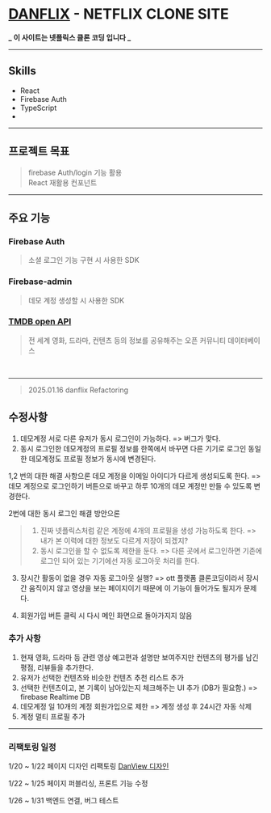# [DANFLIX](https://danflix-aed3e.web.app/) - NETFLIX CLONE SITE

**_ 이 사이트는 넷플릭스 클론 코딩 입니다 _**

---

## Skills

- React
- Firebase Auth
- TypeScript
- 

---

## 프로젝트 목표
> firebase Auth/login 기능 활용 \
> React 재활용 컨포넌트

---

## 주요 기능

### Firebase Auth

> 소셜 로그인 기능 구현 시 사용한 SDK


### Firebase-admin

> 데모 계정 생성할 시 사용한 SDK

### [TMDB open API](https://www.themoviedb.org/) 

> 전 세계 영화, 드라마, 컨텐츠 등의 정보를 공유해주는 오픈 커뮤니티 데이터베이스

<br>

---

> 2025.01.16 danflix Refactoring

## 수정사항

1. 데모계정 서로 다른 유저가 동시 로그인이 가능하다. => 버그가 맞다.
2. 동시 로그인한 데모계정의 프로필 정보를 한쪽에서 바꾸면 다른 기기로 로그인 동일한 데모계정도 프로필 정보가 동시에 변경된다.

1,2 번의 대한 해결 사항으론 데모 계정을 이메일 아이디가 다르게 생성되도록 한다.
=> 데모 계정으로 로그인하기 버튼으로 바꾸고 하루 10개의 데모 계정만 만들 수 있도록 변경한다.

2번에 대한 동시 로그인 해결 방안으론 

> 1. 진짜 넷플릭스처럼 같은 계정에 4개의 프로필을 생성 가능하도록 한다. => 내가 본 이력에 대한 정보도 다르게 저장이 되겠지?
> 2. 동시 로그인을 할 수 없도록 제한을 둔다. => 다른 곳에서 로그인하면 기존에 로그인 되어 있는 기기에선 자동 로그아웃 처리를 한다.

3. 장시간 활동이 없을 경우 자동 로그아웃 실행?
    => ott 플랫폼 클론코딩이라서 장시간 움직이지 않고 영상을 보는 페이지이기 때문에 이 기능이 들어가도 될지가 문제다.

4. 회원가입 버튼 클릭 시 다시 메인 화면으로 돌아가지지 않음

### 추가 사항

1. 현재 영화, 드라마 등 관련 영상 예고편과 설명만 보여주지만 컨텐츠의 평가를 남긴 평점, 리뷰들을 추가한다.
2. 유저가 선택한 컨텐츠와 비슷한 컨텐츠 추천 리스트 추가
3. 선택한 컨텐츠이고, 본 기록이 남아있는지 체크해주는 UI 추가 (DB가 필요함.) => firebase Realtime DB
4. 데모계정 일 10개의 계정 회원가입으로 제한 => 계정 생성 후 24시간 자동 삭제
5. 계정 멀티 프로필 추가

---


### 리팩토링 일정

1/20 ~ 1/22 페이지 디자인 리팩토링 [DanView 디자인](https://www.figma.com/design/BNO7IOHSdlcAvdbT9e0clS/Untitled?node-id=0-1&t=qCzQxaHPx9n0lqLA-1)

1/22 ~ 1/25 페이지 퍼블리싱, 프론트 기능 수정

1/26 ~ 1/31 백엔드 연결, 버그 테스트